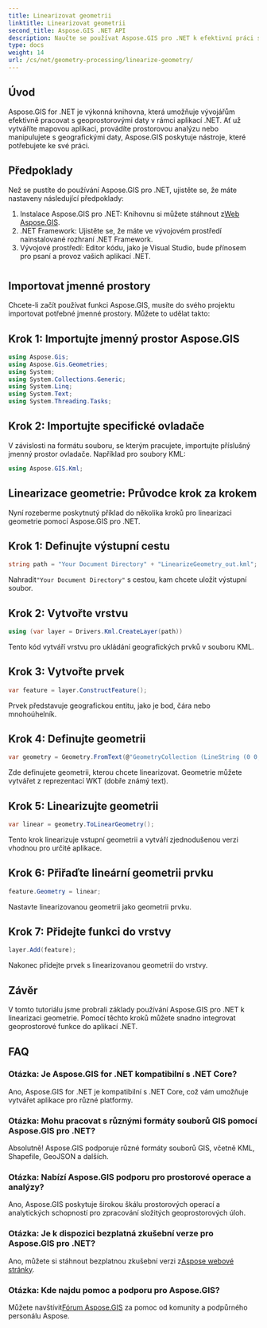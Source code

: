 ```yaml
---
title: Linearizovat geometrii
linktitle: Linearizovat geometrii
second_title: Aspose.GIS .NET API
description: Naučte se používat Aspose.GIS pro .NET k efektivní práci s geoprostorovými daty, provádění prostorové analýzy a manipulaci s geografickými oblastmi ve vašich aplikacích .NET.
type: docs
weight: 14
url: /cs/net/geometry-processing/linearize-geometry/
---
```

## Úvod
Aspose.GIS for .NET je výkonná knihovna, která umožňuje vývojářům efektivně pracovat s geoprostorovými daty v rámci aplikací .NET. Ať už vytváříte mapovou aplikaci, provádíte prostorovou analýzu nebo manipulujete s geografickými daty, Aspose.GIS poskytuje nástroje, které potřebujete ke své práci.
## Předpoklady
Než se pustíte do používání Aspose.GIS pro .NET, ujistěte se, že máte nastaveny následující předpoklady:
1. Instalace Aspose.GIS pro .NET: Knihovnu si můžete stáhnout z[Web Aspose.GIS](https://releases.aspose.com/gis/net/).
2. .NET Framework: Ujistěte se, že máte ve vývojovém prostředí nainstalované rozhraní .NET Framework.
3. Vývojové prostředí: Editor kódu, jako je Visual Studio, bude přínosem pro psaní a provoz vašich aplikací .NET.
#
## Importovat jmenné prostory
Chcete-li začít používat funkci Aspose.GIS, musíte do svého projektu importovat potřebné jmenné prostory. Můžete to udělat takto:
## Krok 1: Importujte jmenný prostor Aspose.GIS
```csharp
using Aspose.Gis;
using Aspose.Gis.Geometries;
using System;
using System.Collections.Generic;
using System.Linq;
using System.Text;
using System.Threading.Tasks;
```
## Krok 2: Importujte specifické ovladače
V závislosti na formátu souboru, se kterým pracujete, importujte příslušný jmenný prostor ovladače. Například pro soubory KML:
```csharp
using Aspose.GIS.Kml;
```
## Linearizace geometrie: Průvodce krok za krokem
Nyní rozeberme poskytnutý příklad do několika kroků pro linearizaci geometrie pomocí Aspose.GIS pro .NET.
## Krok 1: Definujte výstupní cestu
```csharp
string path = "Your Document Directory" + "LinearizeGeometry_out.kml";
```
 Nahradit`"Your Document Directory"` s cestou, kam chcete uložit výstupní soubor.
## Krok 2: Vytvořte vrstvu
```csharp
using (var layer = Drivers.Kml.CreateLayer(path))
```
Tento kód vytváří vrstvu pro ukládání geografických prvků v souboru KML.
## Krok 3: Vytvořte prvek
```csharp
var feature = layer.ConstructFeature();
```
Prvek představuje geografickou entitu, jako je bod, čára nebo mnohoúhelník.
## Krok 4: Definujte geometrii
```csharp
var geometry = Geometry.FromText(@"GeometryCollection (LineString (0 0, 1 1, 2 0),CompoundCurve ((4 0, 5 1), CircularString (5 1, 6 2, 7 1)))");
```
Zde definujete geometrii, kterou chcete linearizovat. Geometrie můžete vytvářet z reprezentací WKT (dobře známý text).
## Krok 5: Linearizujte geometrii
```csharp
var linear = geometry.ToLinearGeometry();
```
Tento krok linearizuje vstupní geometrii a vytváří zjednodušenou verzi vhodnou pro určité aplikace.
## Krok 6: Přiřaďte lineární geometrii prvku
```csharp
feature.Geometry = linear;
```
Nastavte linearizovanou geometrii jako geometrii prvku.
## Krok 7: Přidejte funkci do vrstvy
```csharp
layer.Add(feature);
```
Nakonec přidejte prvek s linearizovanou geometrií do vrstvy.

## Závěr
V tomto tutoriálu jsme probrali základy používání Aspose.GIS pro .NET k linearizaci geometrie. Pomocí těchto kroků můžete snadno integrovat geoprostorové funkce do aplikací .NET.
## FAQ
### Otázka: Je Aspose.GIS for .NET kompatibilní s .NET Core?
Ano, Aspose.GIS for .NET je kompatibilní s .NET Core, což vám umožňuje vytvářet aplikace pro různé platformy.
### Otázka: Mohu pracovat s různými formáty souborů GIS pomocí Aspose.GIS pro .NET?
Absolutně! Aspose.GIS podporuje různé formáty souborů GIS, včetně KML, Shapefile, GeoJSON a dalších.
### Otázka: Nabízí Aspose.GIS podporu pro prostorové operace a analýzy?
Ano, Aspose.GIS poskytuje širokou škálu prostorových operací a analytických schopností pro zpracování složitých geoprostorových úloh.
### Otázka: Je k dispozici bezplatná zkušební verze pro Aspose.GIS pro .NET?
 Ano, můžete si stáhnout bezplatnou zkušební verzi z[Aspose webové stránky](https://releases.aspose.com/).
### Otázka: Kde najdu pomoc a podporu pro Aspose.GIS?
 Můžete navštívit[Fórum Aspose.GIS](https://forum.aspose.com/c/gis/33) za pomoc od komunity a podpůrného personálu Aspose.
